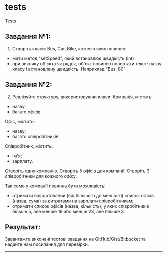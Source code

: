 # tests
Tests

## Завдання №1:

1. Створіть класи: Bus, Car, Bike, кожен з яких повинен:
- мати метод "setSpeed", який встановлює швидкість (int)
- при виклику об'єкта як рядок, об'єкт повинен повертати текст: назву класу і встановлену швидкість. Наприклад "Bus: 80"

## Завдання №2:

  2. Реалізуйте структуру, використовуючи класи:
Компанія, містить:

- назву;
- багато офісів.

Офіс, містить:

- назву;
- багато співробітників.

Співробітник, містить:

- ім'я;
- зарплату.

Створіть одну компанію.
Створіть 5 офісів для компанії.
Створіть 3 співробітники для кожного офісу.

Так само у компанії повинна бути можливість:

- отримати відсортований (від більшого до меншого) список офісів (назва, сума) за витратами на зарплати співробітникам;
- отримати список офісів (назва, кількість), у яких співробітників більше 5, але менше 19 або менше 23, але більше 3.

## Результат:

Завантажте виконані тестові завдання на GitHub/Gist/Bitbucket та надайте нам посилання для перевірки.

--------------------------------------------------------------
